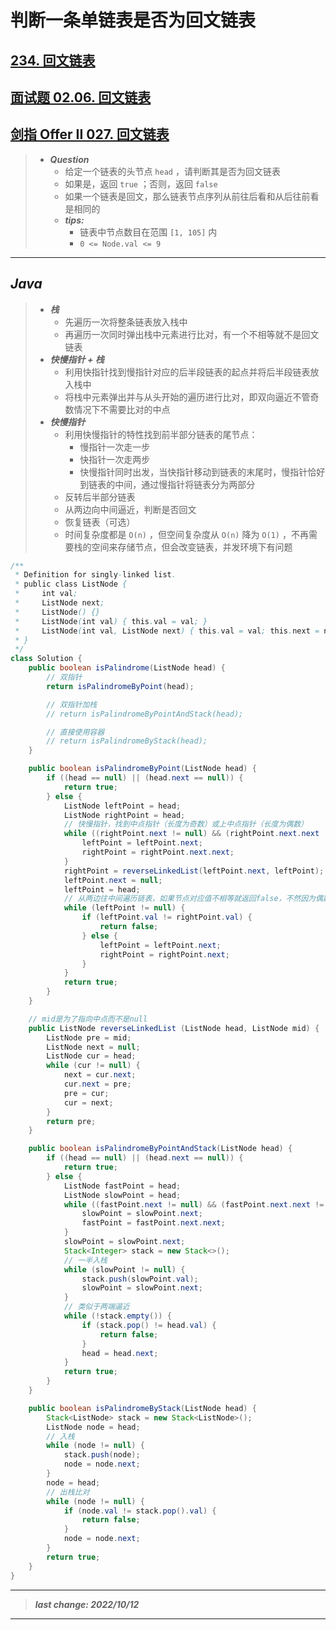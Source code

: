 # 判断一条单链表是否为回文链表

## [234. 回文链表](https://leetcode.cn/problems/palindrome-linked-list/)

## [面试题 02.06. 回文链表](https://leetcode.cn/problems/palindrome-linked-list-lcci/)

## [剑指 Offer II 027. 回文链表](https://leetcode.cn/problems/aMhZSa/)

> - ***Question***
>   - 给定一个链表的头节点 `head` ，请判断其是否为回文链表 
>   - 如果是，返回 `true` ；否则，返回 `false` 
>   - 如果一个链表是回文，那么链表节点序列从前往后看和从后往前看是相同的
>   - ***tips:***
>     - 链表中节点数目在范围 `[1, 105]` 内
>     - `0 <= Node.val <= 9`

---

## *Java*

> - ***栈***
>   - 先遍历一次将整条链表放入栈中
>   - 再遍历一次同时弹出栈中元素进行比对，有一个不相等就不是回文链表
> - ***快慢指针 + 栈***
>   - 利用快指针找到慢指针对应的后半段链表的起点并将后半段链表放入栈中
>   - 将栈中元素弹出并与从头开始的遍历进行比对，即双向逼近不管奇数情况下不需要比对的中点
> - ***快慢指针***  
>   - 利用快慢指针的特性找到前半部分链表的尾节点：
>     - 慢指针一次走一步
>     - 快指针一次走两步
>     - 快慢指针同时出发，当快指针移动到链表的末尾时，慢指针恰好到链表的中间，通过慢指针将链表分为两部分
>   - 反转后半部分链表
>   - 从两边向中间逼近，判断是否回文
>   - 恢复链表（可选）
>   - 时间复杂度都是 `O(n)` ，但空间复杂度从 `O(n)` 降为 `O(1)` ，不再需要栈的空间来存储节点，但会改变链表，并发环境下有问题

```java
/**
 * Definition for singly-linked list.
 * public class ListNode {
 *     int val;
 *     ListNode next;
 *     ListNode() {}
 *     ListNode(int val) { this.val = val; }
 *     ListNode(int val, ListNode next) { this.val = val; this.next = next; }
 * }
 */
class Solution {
    public boolean isPalindrome(ListNode head) {
        // 双指针
        return isPalindromeByPoint(head);

        // 双指针加栈
        // return isPalindromeByPointAndStack(head);

        // 直接使用容器
        // return isPalindromeByStack(head);
    }

    public boolean isPalindromeByPoint(ListNode head) {
        if ((head == null) || (head.next == null)) {
            return true;
        } else {
            ListNode leftPoint = head;
            ListNode rightPoint = head;
            // 快慢指针，找到中点指针（长度为奇数）或上中点指针（长度为偶数）
            while ((rightPoint.next != null) && (rightPoint.next.next != null)) {
                leftPoint = leftPoint.next;
                rightPoint = rightPoint.next.next;
            }
            rightPoint = reverseLinkedList(leftPoint.next, leftPoint);
            leftPoint.next = null;
            leftPoint = head;
            // 从两边往中间遍历链表，如果节点对应值不相等就返回false，不然因为偶数长度的缘故，leftPoint总是会先于或者与rightPoint同时碰到（上）中点的next（null），结束循环返回true
            while (leftPoint != null) {
                if (leftPoint.val != rightPoint.val) {
                    return false;
                } else {
                    leftPoint = leftPoint.next;
                    rightPoint = rightPoint.next;
                }
            }
            return true;
        }
    }

    // mid是为了指向中点而不是null
    public ListNode reverseLinkedList (ListNode head, ListNode mid) {
        ListNode pre = mid;
        ListNode next = null;
        ListNode cur = head;
        while (cur != null) {
            next = cur.next;
            cur.next = pre;
            pre = cur;
            cur = next;
        }
        return pre;
    }

    public boolean isPalindromeByPointAndStack(ListNode head) {
        if ((head == null) || (head.next == null)) {
            return true;
        } else {
            ListNode fastPoint = head;
            ListNode slowPoint = head;
            while ((fastPoint.next != null) && (fastPoint.next.next != null)) {
                slowPoint = slowPoint.next;
                fastPoint = fastPoint.next.next;
            }
            slowPoint = slowPoint.next;
            Stack<Integer> stack = new Stack<>();
            // 一半入栈
            while (slowPoint != null) {
                stack.push(slowPoint.val);
                slowPoint = slowPoint.next;
            }
            // 类似于两端逼近
            while (!stack.empty()) {
                if (stack.pop() != head.val) {
                    return false;
                }
                head = head.next;
            }
            return true;
        }
    }

    public boolean isPalindromeByStack(ListNode head) {
        Stack<ListNode> stack = new Stack<ListNode>();
        ListNode node = head;
        // 入栈
        while (node != null) {
            stack.push(node);
            node = node.next;
        }
        node = head;
        // 出栈比对
        while (node != null) {
            if (node.val != stack.pop().val) {
                return false;
            }
            node = node.next;
        }
        return true;
    }
}
```

---

> ***last change: 2022/10/12***

---
